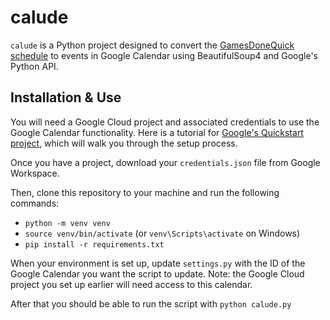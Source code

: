 # calude

`calude` is a Python project designed to convert the [GamesDoneQuick schedule](https://gamesdonequick.com/schedule) to events in Google Calendar using BeautifulSoup4 and Google's Python API.

## Installation & Use

You will need a Google Cloud project and associated credentials to use the Google Calendar functionality. Here is a tutorial for [Google's Quickstart project](https://developers.google.com/drive/api/quickstart/python), which will walk you through the setup process. 

Once you have a project, download your `credentials.json` file from Google Workspace.

Then, clone this repository to your machine and run the following commands:

- `python -m venv venv`
- `source venv/bin/activate` (or `venv\Scripts\activate` on Windows)
- `pip install -r requirements.txt`

When your environment is set up, update `settings.py` with the ID of the Google Calendar you want the script to update. Note: the Google Cloud project you set up earlier will need access to this calendar.

After that you should be able to run the script with `python calude.py`
